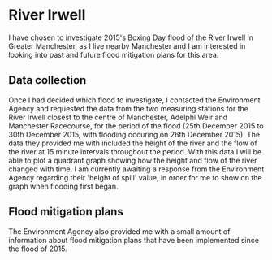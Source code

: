 # River Irwell 
I have chosen to investigate 2015's Boxing Day flood of the River Irwell in Greater Manchester, as I live nearby Manchester and I am interested in looking into past and future flood mitigation plans for this area.

## Data collection
Once I had decided which flood to investigate, I contacted the Environment Agency and requested the data from the two measuring stations for the River Irwell closest to the centre of Manchester, Adelphi Weir and Manchester Racecourse, for the period of the flood (25th December 2015 to 30th December 2015, with flooding occuring on 26th December 2015). The data they provided me with included the height of the river and the flow of the river at 15 minute intervals throughout the period.
With this data I will be able to plot a quadrant graph showing how the height and flow of the river changed with time. I am currently awaiting a response from the Environment Agency regarding their 'height of spill' value, in order for me to show on the graph when flooding first began.

## Flood mitigation plans
The Environment Agency also provided me with a small amount of information about flood mitigation plans that have been implemented since the flood of 2015. 

